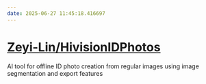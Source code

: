 ```yaml
---
date: 2025-06-27 11:45:18.416697
---
```


# [Zeyi-Lin/HivisionIDPhotos](https://github.com/Zeyi-Lin/HivisionIDPhotos)

AI tool for offline ID photo creation from regular images using image segmentation and export features